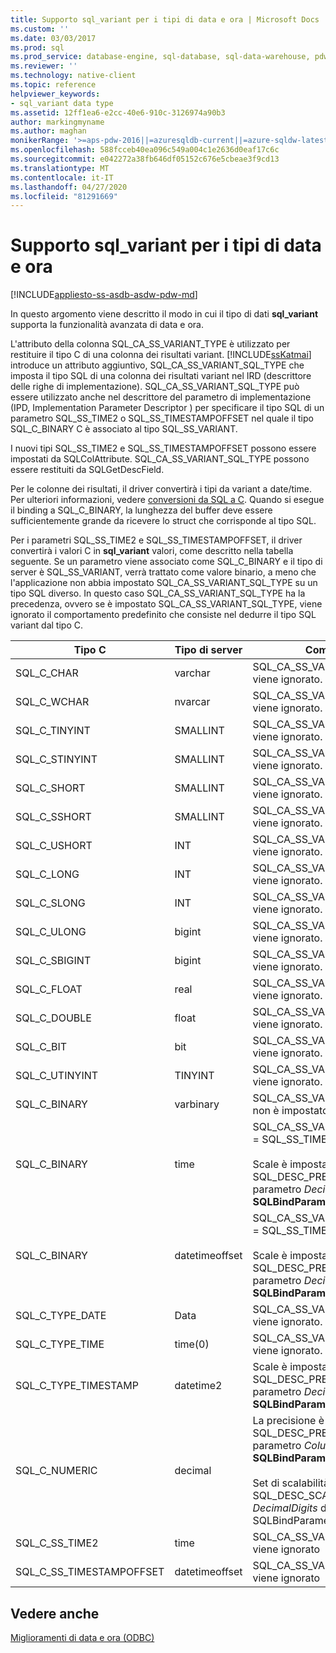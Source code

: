 ```yaml
---
title: Supporto sql_variant per i tipi di data e ora | Microsoft Docs
ms.custom: ''
ms.date: 03/03/2017
ms.prod: sql
ms.prod_service: database-engine, sql-database, sql-data-warehouse, pdw
ms.reviewer: ''
ms.technology: native-client
ms.topic: reference
helpviewer_keywords:
- sql_variant data type
ms.assetid: 12ff1ea6-e2cc-40e6-910c-3126974a90b3
author: markingmyname
ms.author: maghan
monikerRange: '>=aps-pdw-2016||=azuresqldb-current||=azure-sqldw-latest||>=sql-server-2016||=sqlallproducts-allversions||>=sql-server-linux-2017||=azuresqldb-mi-current'
ms.openlocfilehash: 588fcceb40ea096c549a004c1e2636d0eaf17c6c
ms.sourcegitcommit: e042272a38fb646df05152c676e5cbeae3f9cd13
ms.translationtype: MT
ms.contentlocale: it-IT
ms.lasthandoff: 04/27/2020
ms.locfileid: "81291669"
---
```

# <a name="sql_variant-support-for-date-and-time-types"></a>Supporto sql_variant per i tipi di data e ora
[!INCLUDE[appliesto-ss-asdb-asdw-pdw-md](../../includes/appliesto-ss-asdb-asdw-pdw-md.md)]

  In questo argomento viene descritto il modo in cui il tipo di dati **sql_variant** supporta la funzionalità avanzata di data e ora.  
  
 L'attributo della colonna SQL_CA_SS_VARIANT_TYPE è utilizzato per restituire il tipo C di una colonna dei risultati variant. [!INCLUDE[ssKatmai](../../includes/sskatmai-md.md)] introduce un attributo aggiuntivo, SQL_CA_SS_VARIANT_SQL_TYPE che imposta il tipo SQL di una colonna dei risultati variant nel IRD (descrittore delle righe di implementazione). SQL_CA_SS_VARIANT_SQL_TYPE può essere utilizzato anche nel descrittore del parametro di implementazione (IPD, Implementation Parameter Descriptor ) per specificare il tipo SQL di un parametro SQL_SS_TIME2 o SQL_SS_TIMESTAMPOFFSET nel quale il tipo SQL_C_BINARY C è associato al tipo SQL_SS_VARIANT.  
  
 I nuovi tipi SQL_SS_TIME2 e SQL_SS_TIMESTAMPOFFSET possono essere impostati da SQLColAttribute. SQL_CA_SS_VARIANT_SQL_TYPE possono essere restituiti da SQLGetDescField.  
  
 Per le colonne dei risultati, il driver convertirà i tipi da variant a date/time. Per ulteriori informazioni, vedere [conversioni da SQL a C](../../relational-databases/native-client-odbc-date-time/datetime-data-type-conversions-from-sql-to-c.md). Quando si esegue il binding a SQL_C_BINARY, la lunghezza del buffer deve essere sufficientemente grande da ricevere lo struct che corrisponde al tipo SQL.  
  
 Per i parametri SQL_SS_TIME2 e SQL_SS_TIMESTAMPOFFSET, il driver convertirà i valori C in **sql_variant** valori, come descritto nella tabella seguente. Se un parametro viene associato come SQL_C_BINARY e il tipo di server è SQL_SS_VARIANT, verrà trattato come valore binario, a meno che l'applicazione non abbia impostato SQL_CA_SS_VARIANT_SQL_TYPE su un tipo SQL diverso. In questo caso SQL_CA_SS_VARIANT_SQL_TYPE ha la precedenza, ovvero se è impostato SQL_CA_SS_VARIANT_SQL_TYPE, viene ignorato il comportamento predefinito che consiste nel dedurre il tipo SQL variant dal tipo C.  
  
|Tipo C|Tipo di server|Commenti|  
|------------|-----------------|--------------|  
|SQL_C_CHAR|varchar|SQL_CA_SS_VARIANT_SQL_TYPE viene ignorato.|  
|SQL_C_WCHAR|nvarcar|SQL_CA_SS_VARIANT_SQL_TYPE viene ignorato.|  
|SQL_C_TINYINT|SMALLINT|SQL_CA_SS_VARIANT_SQL_TYPE viene ignorato.|  
|SQL_C_STINYINT|SMALLINT|SQL_CA_SS_VARIANT_SQL_TYPE viene ignorato.|  
|SQL_C_SHORT|SMALLINT|SQL_CA_SS_VARIANT_SQL_TYPE viene ignorato.|  
|SQL_C_SSHORT|SMALLINT|SQL_CA_SS_VARIANT_SQL_TYPE viene ignorato.|  
|SQL_C_USHORT|INT|SQL_CA_SS_VARIANT_SQL_TYPE viene ignorato.|  
|SQL_C_LONG|INT|SQL_CA_SS_VARIANT_SQL_TYPE viene ignorato.|  
|SQL_C_SLONG|INT|SQL_CA_SS_VARIANT_SQL_TYPE viene ignorato.|  
|SQL_C_ULONG|bigint|SQL_CA_SS_VARIANT_SQL_TYPE viene ignorato.|  
|SQL_C_SBIGINT|bigint|SQL_CA_SS_VARIANT_SQL_TYPE viene ignorato.|  
|SQL_C_FLOAT|real|SQL_CA_SS_VARIANT_SQL_TYPE viene ignorato.|  
|SQL_C_DOUBLE|float|SQL_CA_SS_VARIANT_SQL_TYPE viene ignorato.|  
|SQL_C_BIT|bit|SQL_CA_SS_VARIANT_SQL_TYPE viene ignorato.|  
|SQL_C_UTINYINT|TINYINT|SQL_CA_SS_VARIANT_SQL_TYPE viene ignorato.|  
|SQL_C_BINARY|varbinary|SQL_CA_SS_VARIANT_SQL_TYPE non è impostato.|  
|SQL_C_BINARY|time|SQL_CA_SS_VARIANT_SQL_TYPE = SQL_SS_TIME2<br /><br /> Scale è impostato su SQL_DESC_PRECISION (il parametro *DecimalDigits* di **SQLBindParameter**).|  
|SQL_C_BINARY|datetimeoffset|SQL_CA_SS_VARIANT_SQL_TYPE = SQL_SS_TIMESTAMPOFFSET<br /><br /> Scale è impostato su SQL_DESC_PRECISION (il parametro *DecimalDigits* di **SQLBindParameter**).|  
|SQL_C_TYPE_DATE|Data|SQL_CA_SS_VARIANT_SQL_TYPE viene ignorato.|  
|SQL_C_TYPE_TIME|time(0)|SQL_CA_SS_VARIANT_SQL_TYPE viene ignorato.|  
|SQL_C_TYPE_TIMESTAMP|datetime2|Scale è impostato su SQL_DESC_PRECISION (il parametro *DecimalDigits* di **SQLBindParameter**).|  
|SQL_C_NUMERIC|decimal|La precisione è impostata su SQL_DESC_PRECISION (il parametro *ColumnSize* di **SQLBindParameter**).<br /><br /> Set di scalabilità da SQL_DESC_SCALE (il parametro *DecimalDigits* di SQLBindParameter).|  
|SQL_C_SS_TIME2|time|SQL_CA_SS_VARIANT_SQL_TYPE viene ignorato|  
|SQL_C_SS_TIMESTAMPOFFSET|datetimeoffset|SQL_CA_SS_VARIANT_SQL_TYPE viene ignorato|  
  
## <a name="see-also"></a>Vedere anche  
 [Miglioramenti di data e ora &#40;ODBC&#41;](../../relational-databases/native-client-odbc-date-time/date-and-time-improvements-odbc.md)  
  
  
